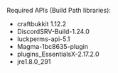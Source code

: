 Required APIs (Build Path libraries):
- craftbukkit 1.12.2
- DiscordSRV-Build-1.24.0
- luckperms-api-5.1
- Magma-1bc8635-plugin
- plugins_EssentialsX-2.17.2.0
- jre1.8.0_291

